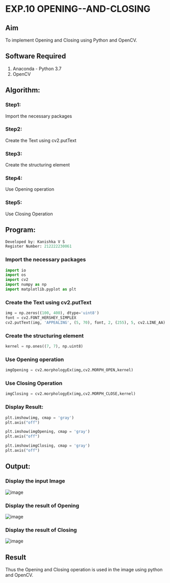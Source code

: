 # EXP.10 OPENING--AND-CLOSING
## Aim
To implement Opening and Closing using Python and OpenCV.

## Software Required
1. Anaconda - Python 3.7
2. OpenCV
## Algorithm:
### Step1:
Import the necessary packages


### Step2:
Create the Text using cv2.putText

### Step3:
Create the structuring element

### Step4:
Use Opening operation

### Step5:
Use Closing Operation

 
## Program:
```py
Developed by: Kanishka V S
Register Number: 212222230061
```
### Import the necessary packages
```py
import io
import os
import cv2
import numpy as np
import matplotlib.pyplot as plt
```
### Create the Text using cv2.putText
```py
img = np.zeros((100, 400), dtype='uint8')
font = cv2.FONT_HERSHEY_SIMPLEX
cv2.putText(img, 'APPEALING', (5, 70), font, 2, (255), 5, cv2.LINE_AA)
```
### Create the structuring element
```py
kernel = np.ones((7, 7), np.uint8)
```
### Use Opening operation
```py
imgOpening = cv2.morphologyEx(img,cv2.MORPH_OPEN,kernel)
```
### Use Closing Operation
```py
imgClosing = cv2.morphologyEx(img,cv2.MORPH_CLOSE,kernel)
```
### Display Result:
```py
plt.imshow(img, cmap = 'gray')
plt.axis("off")

plt.imshow(imgOpening, cmap = 'gray')
plt.axis("off")

plt.imshow(imgClosing, cmap = 'gray')
plt.axis("off")
```

## Output:

### Display the input Image
![image](https://github.com/kanishka2305/OPENING--AND-CLOSING/assets/113497357/a6fcd0f7-9973-4204-9921-ff2dcc007f9e)


### Display the result of Opening
![image](https://github.com/kanishka2305/OPENING--AND-CLOSING/assets/113497357/006d9ba0-7293-4b25-b103-044fe5b673a7)


### Display the result of Closing
![image](https://github.com/kanishka2305/OPENING--AND-CLOSING/assets/113497357/ef20604c-be1f-45b0-9525-d5c0084402b0)


## Result
Thus the Opening and Closing operation is used in the image using python and OpenCV.
